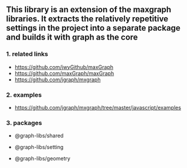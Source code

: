## This library is an extension of the maxgraph libraries. It extracts the relatively repetitive settings in the project into a separate package and builds it with graph as the core

### 1. related links

-   https://github.com/jwyGithub/maxGraph
-   https://github.com/maxGraph/maxGraph
-   https://github.com/jgraph/mxgraph

### 2. examples

-   https://github.com/jgraph/mxgraph/tree/master/javascript/examples

### 3. packages

-   @graph-libs/shared

-   @graph-libs/setting

-   @graph-libs/geometry

